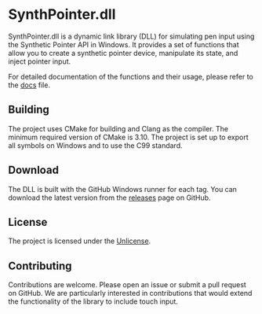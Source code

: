 # SynthPointer.dll

SynthPointer.dll is a dynamic link library (DLL) for simulating pen input using the Synthetic Pointer API in Windows. It provides a set of functions that allow you to create a synthetic pointer device, manipulate its state, and inject pointer input.

For detailed documentation of the functions and their usage, please refer to the [docs](docs.md) file.

## Building

The project uses CMake for building and Clang as the compiler. The minimum required version of CMake is 3.10. The project is set up to export all symbols on Windows and to use the C99 standard.

## Download

The DLL is built with the GitHub Windows runner for each tag. You can download the latest version from the [releases](https://github.com/Sett17/SynthPointer.dll/releases) page on GitHub.

## License

The project is licensed under the [Unlicense](LICENSE).

## Contributing

Contributions are welcome. Please open an issue or submit a pull request on GitHub. We are particularly interested in contributions that would extend the functionality of the library to include touch input.
